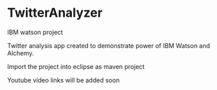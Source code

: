 # TwitterAnalyzer
IBM watson project 


Twitter analysis app created to demonstrate power of IBM Watson and Alchemy.



Import the project into eclipse as maven project


Youtube video links will be added soon
